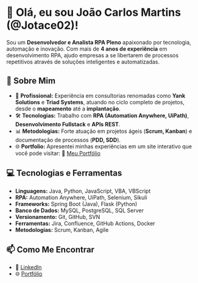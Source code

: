 # 👋 Olá, eu sou João Carlos Martins (@Jotace02)!

Sou um **Desenvolvedor e Analista RPA Pleno** apaixonado por tecnologia, automação e inovação. Com mais de **4 anos de experiência** em desenvolvimento RPA, ajudo empresas a se libertarem de processos repetitivos através de soluções inteligentes e automatizadas.

## 🚀 Sobre Mim
- 💼 **Profissional:** Experiência em consultorias renomadas como **Yank Solutions** e **Triad Systems**, atuando no ciclo completo de projetos, desde o **mapeamento** até a **implantação**.
- 🛠️ **Tecnologias:** Trabalho com **RPA (Automation Anywhere, UiPath)**, **Desenvolvimento Fullstack** e **APIs REST**.
- 📊 **Metodologias:** Forte atuação em projetos ágeis (**Scrum, Kanban**) e documentação de processos (**PDD, SDD**).
- 🌐 **Portfolio:** Apresentei minhas experiências em um site interativo que você pode visitar:
  🔗 [Meu Portfólio](https://jotace02.github.io/meu-portifolio/)

## 💻 Tecnologias e Ferramentas
- **Linguagens:** Java, Python, JavaScript, VBA, VBScript
- **RPA:** Automation Anywhere, UiPath, Selenium, Sikuli
- **Frameworks:** Spring Boot (Java), Flask (Python)
- **Banco de Dados:** MySQL, PostgreSQL, SQL Server
- **Versionamento:** Git, GitHub, SVN
- **Ferramentas:** Jira, Confluence, GitHub Actions, Docker
- **Metodologias:** Scrum, Kanban, Agile


## 📫 Como Me Encontrar
- 💼 [LinkedIn](https://www.linkedin.com/in/joaoc-martins/)
- 🌐 [Portfólio](https://jotace02.github.io/meu-portifolio/)

